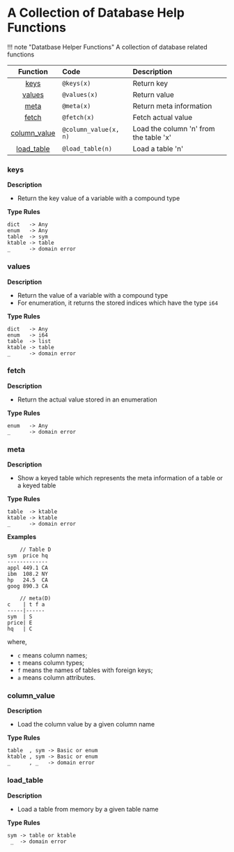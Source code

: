 # A Collection of Database Help Functions

!!! note "Datatbase Helper Functions"
    A collection of database related functions

| Function                      | Code                   | Description                            |
|:-----------------------------:|:-----------------------|:---------------------------------------|
| [keys](#keys)                 | `@keys(x)`             | Return key                             | 
| [values](#values)             | `@values(x)`           | Return value                           | 
| [meta](#values)               | `@meta(x)`             | Return meta information                | 
| [fetch](#fetch)               | `@fetch(x)`            | Fetch actual value                     | 
| [column_value](#column_value) | `@column_value(x, n)`  | Load the column 'n' from the table 'x' | 
| [load_table](#load_table)     | `@load_table(n)`       | Load a table 'n'                       | 

### keys

**Description**

- Return the key value of a variable with a compound type

**Type Rules**

```no-highlight
dict   -> Any
enum   -> Any
table  -> sym
ktable -> table
_      -> domain error
```

### values

**Description**

- Return the value of a variable with a compound type
- For enumeration, it returns the stored indices which have the type `i64`

**Type Rules**

```no-highlight
dict   -> Any
enum   -> i64
table  -> list
ktable -> table
_      -> domain error
```

### fetch

**Description**

- Return the actual value stored in an enumeration

**Type Rules**

```no-highlight
enum   -> Any
_      -> domain error
```

### meta

**Description**

- Show a keyed table which represents the meta information of a table or a keyed table

**Type Rules**

```no-highlight
table  -> ktable
ktable -> ktable
_      -> domain error
```

**Examples**

```no-highlight
    // Table D
sym  price hq
-------------
appl 449.1 CA
ibm  108.2 NY
hp   24.5  CA
goog 890.3 CA

    // meta(D)
c    | t f a
-----|------
sym  | S    
price| E    
hq   | C    
```

where,

- `c` means column names;
- `t` means column types;
- `f` means the names of tables with foreign keys;
- `a` means column attributes.

### column_value

**Description**

- Load the column value by a given column name

**Type Rules**

```no-highlight
table  , sym -> Basic or enum
ktable , sym -> Basic or enum
_      , _   -> domain error
```

### load_table

**Description**

- Load a table from memory by a given table name

**Type Rules**

```no-highlight
sym -> table or ktable
 _  -> domain error
```
